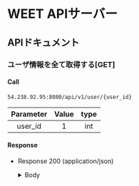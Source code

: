 # WEET APIサーバー

## APIドキュメント

### ユーザ情報を全て取得する[GET]

#### Call
```
54.238.92.95:8080/api/v1/user/{user_id}
```

|Parameter|Value|type|
|:-:|:-:|:-:|
|user_id|1|int|

#### Response

+ Response 200 (application/json)

    <details>
        <summary>Body</summary>
        <pre>
        <code>
        {
            "user_basics": {
                "matching_format_name": "基本情報",
                "user_name": "かまやん",
                "image1": "http://test-post.up.seesaa.net/image/weee.jpg-c97ff.jpg",
                "image2": "",
                "image3": "",
                "sex": "男性",
                "age": 22,
                "residence": "兵庫県",
                "hitokoto": "ガールフレンドを作りたいです！",
                "comment": "お酒を飲める人とバーや居酒屋に行きたいです。\n身長180cm以上でアクティブでポジティブなボーイッシュな人募集します！（周りからは理想高すぎっ！？と言われますが書いてみました。）"
            },
            "user_specials": [
                {
                    "matching_format_name": "友達",
                    "user_questions_and_answers": [
                        {
                            "question_id": 1,
                            "question_name": "出身地",
                            "answer_name": "兵庫県"
                        },
                        {
                            "question_id": 2,
                            "question_name": "血液型",
                            "answer_name": "A型"
                        },
                        {
                            "question_id": 3,
                            "question_name": "学歴",
                            "answer_name": "短大/専門学校卒"
                        },
                        {
                            "question_id": 4,
                            "question_name": "職種",
                            "answer_name": "IT・エンジニア系"
                        },
                        {
                            "question_id": 5,
                            "question_name": "休日の曜日",
                            "answer_name": "土日"
                        },
                        {
                            "question_id": 6,
                            "question_name": "休日の過ごし方",
                            "answer_name": "インドア派"
                        },
                        {
                            "question_id": 7,
                            "question_name": "身長",
                            "answer_name": "182cm"
                        },
                        {
                            "question_id": 8,
                            "question_name": "体型",
                            "answer_name": "細め"
                        },
                        {
                            "question_id": 9,
                            "question_name": "お酒",
                            "answer_name": "たまに飲む"
                        },
                        {
                            "question_id": 10,
                            "question_name": "煙草",
                            "answer_name": "吸わない"
                        },
                        {
                            "question_id": 11,
                            "question_name": "ギャンブル",
                            "answer_name": "しない"
                        },
                        {
                            "question_id": 12,
                            "question_name": "免許",
                            "answer_name": "ない"
                        },
                        {
                            "question_id": 13,
                            "question_name": "一ヶ月の娯楽費",
                            "answer_name": "20,000円〜30,000円"
                        },
                        {
                            "question_id": 14,
                            "question_name": "会話",
                            "answer_name": "話すのも聞くのも好き"
                        },
                        {
                            "question_id": 15,
                            "question_name": "出会うまでの希望",
                            "answer_name": "お互いの気が合えば"
                        }
                    ]
                },
                {
                    "matching_format_name": "恋愛",
                    "user_questions_and_answers": [
                        {
                            "question_id": 16,
                            "question_name": "交際経験",
                            "answer_name": "あり"
                        },
                        {
                            "question_id": 17,
                            "question_name": "メッセージ交換の頻度",
                            "answer_name": "週2〜3回"
                        },
                        {
                            "question_id": 18,
                            "question_name": "デートの頻度",
                            "answer_name": "1週間に一回"
                        },
                        {
                            "question_id": 19,
                            "question_name": "初回デートの費用",
                            "answer_name": "男性が多めに払う"
                        },
                        {
                            "question_id": 20,
                            "question_name": "同棲の希望",
                            "answer_name": "交際してから考える"
                        }
                    ]
                },
                {
                    "matching_format_name": "婚活",
                    "user_questions_and_answers": [
                        {
                            "question_id": 21,
                            "question_name": "結婚経験",
                            "answer_name": "なし"
                        },
                        {
                            "question_id": 22,
                            "question_name": "家事",
                            "answer_name": "余裕があれば参加したい"
                        },
                        {
                            "question_id": 23,
                            "question_name": "育児",
                            "answer_name": "積極的に参加したい"
                        },
                        {
                            "question_id": 24,
                            "question_name": "年収",
                            "answer_name": "200万円〜400万円"
                        },
                        {
                            "question_id": 25,
                            "question_name": "結婚式",
                            "answer_name": "現在こだわりはない"
                        },
                        {
                            "question_id": 26,
                            "question_name": "子供の有無",
                            "answer_name": "いない"
                        },
                        {
                            "question_id": 27,
                            "question_name": "子供はいつ欲しい？",
                            "answer_name": "2年目"
                        },
                        {
                            "question_id": 28,
                            "question_name": "子供は何人欲しい？",
                            "answer_name": "2人"
                        },
                        {
                            "question_id": 29,
                            "question_name": "親との同居",
                            "answer_name": "したいなら考える"
                        }
                    ]
                },
                {
                    "matching_format_name": "ルームメイト",
                    "user_questions_and_answers": [
                        {
                            "question_id": 30,
                            "question_name": "一番の目的",
                            "answer_name": "金銭面の負担を減らしたい"
                        },
                        {
                            "question_id": 31,
                            "question_name": "期間",
                            "answer_name": "半年〜1年"
                        },
                        {
                            "question_id": 32,
                            "question_name": "部屋の貸し借り",
                            "answer_name": "誰かの部屋を借りたい"
                        },
                        {
                            "question_id": 33,
                            "question_name": "ペット",
                            "answer_name": "禁止"
                        },
                        {
                            "question_id": 34,
                            "question_name": "来客",
                            "answer_name": "態度や回数など節度を守れるなら"
                        }
                    ]
                }
            ],
            "user_ideal_specials": [
                {
                    "matching_format_name": "友達",
                    "user_ideal_questions_and_answers": [
                        {
                            "ideal_question_id": 1,
                            "ideal_question_name": "出身地",
                            "ideal_answer_name": "大阪府,兵庫県"
                        },
                        {
                            "ideal_question_id": 2,
                            "ideal_question_name": "血液型",
                            "ideal_answer_name": "B型,O型"
                        },
                        {
                            "ideal_question_id": 3,
                            "ideal_question_name": "学歴",
                            "ideal_answer_name": "短大/専門学校卒,大学卒,大学院卒"
                        },
                        {
                            "ideal_question_id": 4,
                            "ideal_question_name": "職種",
                            "ideal_answer_name": "オフィス系,研究・開発系,IT・エンジニア系,医療系"
                        },
                        {
                            "ideal_question_id": 5,
                            "ideal_question_name": "休日の曜日",
                            "ideal_answer_name": "土日,平日"
                        },
                        {
                            "ideal_question_id": 6,
                            "ideal_question_name": "休日の過ごし方",
                            "ideal_answer_name": "インドア派,アウトドア派"
                        },
                        {
                            "ideal_question_id": 7,
                            "ideal_question_name": "身長",
                            "ideal_answer_name": "185cm,186cm,187cm"
                        },
                        {
                            "ideal_question_id": 8,
                            "ideal_question_name": "体型",
                            "ideal_answer_name": "普通"
                        },
                        {
                            "ideal_question_id": 9,
                            "ideal_question_name": "お酒",
                            "ideal_answer_name": "たまに飲む"
                        },
                        {
                            "ideal_question_id": 10,
                            "ideal_question_name": "煙草",
                            "ideal_answer_name": "たまに吸う,吸わない"
                        },
                        {
                            "ideal_question_id": 11,
                            "ideal_question_name": "ギャンブル",
                            "ideal_answer_name": "しない"
                        },
                        {
                            "ideal_question_id": 12,
                            "ideal_question_name": "免許",
                            "ideal_answer_name": "車,バイク"
                        },
                        {
                            "ideal_question_id": 13,
                            "ideal_question_name": "一ヶ月の娯楽費",
                            "ideal_answer_name": "10,000円〜20,000円,20,000円〜30,000円"
                        },
                        {
                            "ideal_question_id": 14,
                            "ideal_question_name": "会話",
                            "ideal_answer_name": "話すのも聞くのも好き"
                        },
                        {
                            "ideal_question_id": 15,
                            "ideal_question_name": "出会うまでの希望",
                            "ideal_answer_name": "お互いの気が合えば,とりあえず会って話したい"
                        }
                    ]
                },
                {
                    "matching_format_name": "恋愛",
                    "user_ideal_questions_and_answers": [
                        {
                            "ideal_question_id": 16,
                            "ideal_question_name": "交際経験",
                            "ideal_answer_name": "あり"
                        },
                        {
                            "ideal_question_id": 17,
                            "ideal_question_name": "メッセージ交換の頻度",
                            "ideal_answer_name": "週2〜3回,週4〜6回"
                        },
                        {
                            "ideal_question_id": 18,
                            "ideal_question_name": "デートの頻度",
                            "ideal_answer_name": "2〜3日に一回,4〜6日に一回,1週間に一回"
                        },
                        {
                            "ideal_question_id": 19,
                            "ideal_question_name": "初回デートの費用",
                            "ideal_answer_name": "男性が多めに払う,割り勘"
                        },
                        {
                            "ideal_question_id": 20,
                            "ideal_question_name": "同棲の希望",
                            "ideal_answer_name": "交際してから考える"
                        }
                    ]
                },
                {
                    "matching_format_name": "婚活",
                    "user_ideal_questions_and_answers": [
                        {
                            "ideal_question_id": 21,
                            "ideal_question_name": "結婚経験",
                            "ideal_answer_name": "なし"
                        },
                        {
                            "ideal_question_id": 22,
                            "ideal_question_name": "家事",
                            "ideal_answer_name": "積極的に参加したい,余裕があれば参加したい"
                        },
                        {
                            "ideal_question_id": 23,
                            "ideal_question_name": "育児",
                            "ideal_answer_name": "積極的に参加したい"
                        },
                        {
                            "ideal_question_id": 24,
                            "ideal_question_name": "年収",
                            "ideal_answer_name": "200万円〜400万円,400万円〜600万円,600万円〜800万円"
                        },
                        {
                            "ideal_question_id": 25,
                            "ideal_question_name": "結婚式",
                            "ideal_answer_name": "現在こだわりはない"
                        },
                        {
                            "ideal_question_id": 26,
                            "ideal_question_name": "子供の有無",
                            "ideal_answer_name": "いない"
                        },
                        {
                            "ideal_question_id": 27,
                            "ideal_question_name": "子供はいつ欲しい？",
                            "ideal_answer_name": "1年目,2年目,3年目"
                        },
                        {
                            "ideal_question_id": 28,
                            "ideal_question_name": "子供は何人欲しい？",
                            "ideal_answer_name": "2人,3人以上"
                        },
                        {
                            "ideal_question_id": 29,
                            "ideal_question_name": "親との同居",
                            "ideal_answer_name": "したいなら考える"
                        }
                    ]
                },
                {
                    "matching_format_name": "ルームメイト",
                    "user_ideal_questions_and_answers": [
                        {
                            "ideal_question_id": 30,
                            "ideal_question_name": "一番の目的",
                            "ideal_answer_name": "金銭面の負担を減らしたい"
                        },
                        {
                            "ideal_question_id": 31,
                            "ideal_question_name": "期間",
                            "ideal_answer_name": "半年以下,半年〜1年,1年〜2年"
                        },
                        {
                            "ideal_question_id": 32,
                            "ideal_question_name": "部屋の貸し借り",
                            "ideal_answer_name": "自分の部屋を貸したい,新しい物件を二人で借りたい"
                        },
                        {
                            "ideal_question_id": 33,
                            "ideal_question_name": "ペット",
                            "ideal_answer_name": "禁止"
                        },
                        {
                            "ideal_question_id": 34,
                            "ideal_question_name": "来客",
                            "ideal_answer_name": "歓迎,態度や回数など節度を守れるなら"
                        }
                    ]
                }
            ]
        }
    </code>
    </pre>
    </details>


